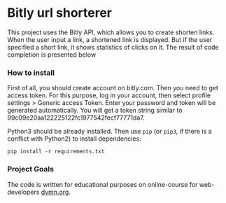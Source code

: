 # Bitly url shorterer

This project uses the Bitly API, which allows you to create shorten links. When the user input a link, a shortened link is displayed. But if the user specified a short link, it shows statistics of clicks on it.
The result of code completion is presented below

### How to install

First of all, you should create account on bitly.com. Then you need to get access token. For this purpose, log in your account, then select profile settings > Generic access Token. Enter your password and token will be generated automatically. You will get a token string similar to 99c09e20aa122225122fc1977542fecf77771da7.

Python3 should be already installed. 
Then use `pip` (or `pip3`, if there is a conflict with Python2) to install dependencies:
```
pip install -r requirements.txt
```

### Project Goals

The code is written for educational purposes on online-course for web-developers [dvmn.org](https://dvmn.org/).